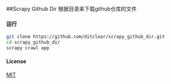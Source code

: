 ##Scrapy Github Dir
根据目录来下载github仓库的文件



#### 运行

```bash
git clone https://github.com/ditclear/scrapy_github_dir.git
cd scrapy_github_dir
scrapy crawl app
```



#### License

[MIT](LiCENSE)